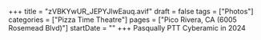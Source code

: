 +++
title = "zVBKYwUR_JEPYJlwEauq.avif"
draft = false
tags = ["Photos"]
categories = ["Pizza Time Theatre"]
pages = ["Pico Rivera, CA (6005 Rosemead Blvd)"]
startDate = ""
+++
Pasqually PTT Cyberamic in 2024 
